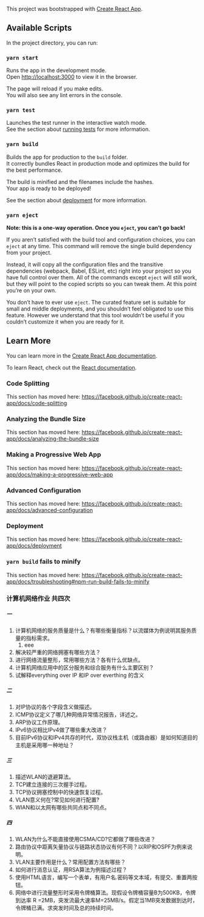 This project was bootstrapped with [Create React App](https://github.com/facebook/create-react-app).

## Available Scripts

In the project directory, you can run:

### `yarn start`

Runs the app in the development mode.<br />
Open [http://localhost:3000](http://localhost:3000) to view it in the browser.

The page will reload if you make edits.<br />
You will also see any lint errors in the console.

### `yarn test`

Launches the test runner in the interactive watch mode.<br />
See the section about [running tests](https://facebook.github.io/create-react-app/docs/running-tests) for more information.

### `yarn build`

Builds the app for production to the `build` folder.<br />
It correctly bundles React in production mode and optimizes the build for the best performance.

The build is minified and the filenames include the hashes.<br />
Your app is ready to be deployed!

See the section about [deployment](https://facebook.github.io/create-react-app/docs/deployment) for more information.

### `yarn eject`

**Note: this is a one-way operation. Once you `eject`, you can’t go back!**

If you aren’t satisfied with the build tool and configuration choices, you can `eject` at any time. This command will remove the single build dependency from your project.

Instead, it will copy all the configuration files and the transitive dependencies (webpack, Babel, ESLint, etc) right into your project so you have full control over them. All of the commands except `eject` will still work, but they will point to the copied scripts so you can tweak them. At this point you’re on your own.

You don’t have to ever use `eject`. The curated feature set is suitable for small and middle deployments, and you shouldn’t feel obligated to use this feature. However we understand that this tool wouldn’t be useful if you couldn’t customize it when you are ready for it.

## Learn More

You can learn more in the [Create React App documentation](https://facebook.github.io/create-react-app/docs/getting-started).

To learn React, check out the [React documentation](https://reactjs.org/).

### Code Splitting

This section has moved here: https://facebook.github.io/create-react-app/docs/code-splitting

### Analyzing the Bundle Size

This section has moved here: https://facebook.github.io/create-react-app/docs/analyzing-the-bundle-size

### Making a Progressive Web App

This section has moved here: https://facebook.github.io/create-react-app/docs/making-a-progressive-web-app

### Advanced Configuration

This section has moved here: https://facebook.github.io/create-react-app/docs/advanced-configuration

### Deployment

This section has moved here: https://facebook.github.io/create-react-app/docs/deployment

### `yarn build` fails to minify

This section has moved here: https://facebook.github.io/create-react-app/docs/troubleshooting#npm-run-build-fails-to-minify



### 计算机网络作业 共四次

##### 一
1. 计算机网络的服务质量是什么？有哪些衡量指标？以流媒体为例说明其服务质量的指标需求。
    1. eee
2. 解决较严重的网络拥塞有哪些方法？
3. 进行网络流量整形，常用哪些方法？各有什么优缺点。
4. 计算机网络应用中的区分服务和综合服务有什么主要区别？
5. 试解释everything over IP 和IP over everthing 的含义

##### 二
1. 对IP协议的各个字段含义做描述。&#13;
2. ICMP协议定义了哪几种网络异常情况报告，详述之。&#13;
3. ARP协议工作原理。&#13;
4. IPv6协议相比IPv4做了哪些重大改进？&#13;
5. 目前IPv6协议和IPv4共存的时代，双协议栈主机（或路由器）是如何知道目的主机是采用哪一种地址？&#13;

##### 三
1. 描述WLAN的退避算法。
2. TCP建立连接的三次握手过程。
3. TCP协议拥塞控制中的快速恢复过程。
4. VLAN意义何在?常见如何进行配置?
5. WIAN和以太网有哪些共同点和不同点。

##### 四
1. WLAN为什么不能直接使用CSMA/CD?它都做了哪些改进？
2. 路由协议中距离矢量协议与链路状态协议有何不同？以RIP和OSPF为例来说明。
3. VLAN主要作用是什么？常用配置方法有哪些？
4. 如何进行消息认证，用RSA算法为例描述过程？
5. 使用HTML语言，编写一个表单，有用户名.密码等文本域，有提交、重置两按钮。
6. 网络中进行流量整形时采用令牌桶算法。现假设令牌桶容量B为500KB，令牌到达率 R =2MB，突发流最大速率M=25MB/s。假定当1MB突发数据到达时，令牌桶已满。求突发时间及总的持续时间。



